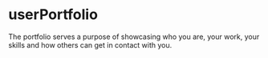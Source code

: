 # userPortfolio

The portfolio serves a purpose of showcasing who you are, your work, your skills and how others can get in contact with you.
